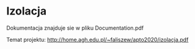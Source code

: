 # Izolacja
Dokumentacja znajduje sie w pliku Documentation.pdf

Temat projektu: http://home.agh.edu.pl/~faliszew/apto2020/izolacja.pdf